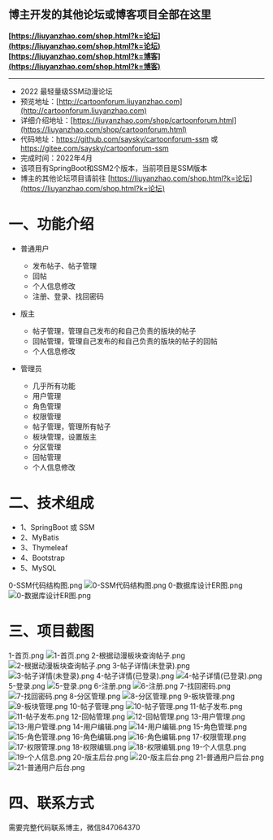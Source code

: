 ## 博主开发的其他论坛或博客项目全部在这里
**[https://liuyanzhao.com/shop.html?k=论坛](https://liuyanzhao.com/shop.html?k=论坛)** <br/>
**[https://liuyanzhao.com/shop.html?k=博客](https://liuyanzhao.com/shop.html?k=博客)**   <br/>
- -------------------------------------------------------------------------------
- 2022 最轻量级SSM动漫论坛
- 预览地址：[http://cartoonforum.liuyanzhao.com](http://cartoonforum.liuyanzhao.com)
- 详细介绍地址：[https://liuyanzhao.com/shop/cartoonforum.html](https://liuyanzhao.com/shop/cartoonforum.html)
- 代码地址：https://github.com/saysky/cartoonforum-ssm 或 https://gitee.com/saysky/cartoonforum-ssm
- 完成时间：2022年4月
- 该项目有SpringBoot和SSM2个版本，当前项目是SSM版本
- 博主的其他论坛项目请前往 [https://liuyanzhao.com/shop.html?k=论坛](https://liuyanzhao.com/shop.html?k=论坛)

# 一、功能介绍
- 普通用户
  - 发布帖子、帖子管理
  - 回帖
  - 个人信息修改
  - 注册、登录、找回密码

- 版主
  - 帖子管理，管理自己发布的和自己负责的版块的帖子
  - 回帖管理，管理自己发布的和自己负责的版块的帖子的回帖
  - 个人信息修改

- 管理员
  - 几乎所有功能
  - 用户管理
  - 角色管理
  - 权限管理
  - 帖子管理，管理所有帖子
  - 板块管理，设置版主
  - 分区管理
  - 回帖管理
  - 个人信息修改


# 二、技术组成
- 1、SpringBoot 或 SSM
- 2、MyBatis
- 3、Thymeleaf
- 4、Bootstrap
- 5、MySQL

0-SSM代码结构图.png
![0-SSM代码结构图.png](img/0-SSM代码结构图.png)
0-数据库设计ER图.png
![0-数据库设计ER图.png](img/0-数据库设计ER图.png)

# 三、项目截图

1-首页.png
![1-首页.png](img/1-首页.png)
2-根据动漫板块查询帖子.png
![2-根据动漫板块查询帖子.png](img/2-根据动漫板块查询帖子.png)
3-帖子详情(未登录).png
![3-帖子详情(未登录).png](img/3-帖子详情(未登录).png)
4-帖子详情(已登录).png
![4-帖子详情(已登录).png](img/4-帖子详情(已登录).png)
5-登录.png
![5-登录.png](img/5-登录.png)
6-注册.png
![6-注册.png](img/6-注册.png)
7-找回密码.png
![7-找回密码.png](img/7-找回密码.png)
8-分区管理.png
![8-分区管理.png](img/8-分区管理.png)
9-板块管理.png
![9-板块管理.png](img/9-板块管理.png)
10-帖子管理.png
![10-帖子管理.png](img/10-帖子管理.png)
11-帖子发布.png
![11-帖子发布.png](img/11-帖子发布.png)
12-回帖管理.png
![12-回帖管理.png](img/12-回帖管理.png)
13-用户管理.png
![13-用户管理.png](img/13-用户管理.png)
14-用户编辑.png
![14-用户编辑.png](img/14-用户编辑.png)
15-角色管理.png
![15-角色管理.png](img/15-角色管理.png)
16-角色编辑.png
![16-角色编辑.png](img/16-角色编辑.png)
17-权限管理.png
![17-权限管理.png](img/17-权限管理.png)
18-权限编辑.png
![18-权限编辑.png](img/18-权限编辑.png)
19-个人信息.png
![19-个人信息.png](img/19-个人信息.png)
20-版主后台.png
![20-版主后台.png](img/20-版主后台.png)
21-普通用户后台.png
![21-普通用户后台.png](img/21-普通用户后台.png)

# 四、联系方式
需要完整代码联系博主，微信847064370


